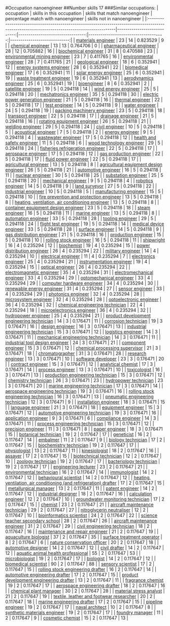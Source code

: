#Occupation nanoengineer
##Number skills 17
###Similar occupations:
| occupation                                                                                                                                  |   skills in this occupation |   skills that match nanoengineer |   percentage match with nanoengineer |   skills not in nanoengineer |
|:--------------------------------------------------------------------------------------------------------------------------------------------|----------------------------:|---------------------------------:|-------------------------------------:|-----------------------------:|
| [materials engineer](materials_engineer.md)                                                                                                 |                          23 |                               14 |                             0.823529 |                            9 |
| [chemical engineer](chemical_engineer.md)                                                                                                   |                          13 |                               13 |                             0.764706 |                            0 |
| [pharmaceutical engineer](pharmaceutical_engineer.md)                                                                                       |                          28 |                               12 |                             0.705882 |                           16 |
| [biochemical engineer](biochemical_engineer.md)                                                                                             |                          31 |                                8 |                             0.470588 |                           23 |
| [environmental mining engineer](environmental_mining_engineer.md)                                                                           |                          23 |                                7 |                             0.411765 |                           16 |
| [environmental engineer](environmental_engineer.md)                                                                                         |                          28 |                                7 |                             0.411765 |                           21 |
| [geological engineer](geological_engineer.md)                                                                                               |                          18 |                                6 |                             0.352941 |                           12 |
| [energy systems engineer](energy_systems_engineer.md)                                                                                       |                          28 |                                6 |                             0.352941 |                           22 |
| [biomedical engineer](biomedical_engineer.md)                                                                                               |                          17 |                                6 |                             0.352941 |                           11 |
| [solar energy engineer](solar_energy_engineer.md)                                                                                           |                          25 |                                6 |                             0.352941 |                           19 |
| [waste treatment engineer](waste_treatment_engineer.md)                                                                                     |                          19 |                                6 |                             0.352941 |                           13 |
| [aerodynamics engineer](aerodynamics_engineer.md)                                                                                           |                          25 |                                6 |                             0.352941 |                           19 |
| [bioengineer](bioengineer.md)                                                                                                               |                           8 |                                6 |                             0.352941 |                            2 |
| [satellite engineer](satellite_engineer.md)                                                                                                 |                          19 |                                5 |                             0.294118 |                           14 |
| [wind energy engineer](wind_energy_engineer.md)                                                                                             |                          25 |                                5 |                             0.294118 |                           20 |
| [mechatronics engineer](mechatronics_engineer.md)                                                                                           |                          35 |                                5 |                             0.294118 |                           30 |
| [electric power generation engineer](electric_power_generation_engineer.md)                                                                 |                          21 |                                5 |                             0.294118 |                           16 |
| [thermal engineer](thermal_engineer.md)                                                                                                     |                          22 |                                5 |                             0.294118 |                           17 |
| [test engineer](test_engineer.md)                                                                                                           |                          14 |                                5 |                             0.294118 |                            9 |
| [water engineer](water_engineer.md)                                                                                                         |                          24 |                                5 |                             0.294118 |                           19 |
| [packing machinery engineer](packing_machinery_engineer.md)                                                                                 |                          23 |                                5 |                             0.294118 |                           18 |
| [transport engineer](transport_engineer.md)                                                                                                 |                          22 |                                5 |                             0.294118 |                           17 |
| [drainage engineer](drainage_engineer.md)                                                                                                   |                          21 |                                5 |                             0.294118 |                           16 |
| [rotating equipment engineer](rotating_equipment_engineer.md)                                                                               |                          26 |                                5 |                             0.294118 |                           21 |
| [welding engineer](welding_engineer.md)                                                                                                     |                          29 |                                5 |                             0.294118 |                           24 |
| [civil engineer](civil_engineer.md)                                                                                                         |                          10 |                                5 |                             0.294118 |                            5 |
| [acoustical engineer](acoustical_engineer.md)                                                                                               |                           7 |                                5 |                             0.294118 |                            2 |
| [energy engineer](energy_engineer.md)                                                                                                       |                           9 |                                5 |                             0.294118 |                            4 |
| [wastewater engineer](wastewater_engineer.md)                                                                                               |                          17 |                                5 |                             0.294118 |                           12 |
| [health and safety engineer](health_and_safety_engineer.md)                                                                                 |                          11 |                                5 |                             0.294118 |                            6 |
| [wood technology engineer](wood_technology_engineer.md)                                                                                     |                          29 |                                5 |                             0.294118 |                           24 |
| [fisheries refrigeration engineer](fisheries_refrigeration_engineer.md)                                                                     |                          22 |                                5 |                             0.294118 |                           17 |
| [aerospace engineer](aerospace_engineer.md)                                                                                                 |                          17 |                                5 |                             0.294118 |                           12 |
| [gas production engineer](gas_production_engineer.md)                                                                                       |                          22 |                                5 |                             0.294118 |                           17 |
| [fluid power engineer](fluid_power_engineer.md)                                                                                             |                          22 |                                5 |                             0.294118 |                           17 |
| [agricultural engineer](agricultural_engineer.md)                                                                                           |                          13 |                                5 |                             0.294118 |                            8 |
| [agricultural equipment design engineer](agricultural_equipment_design_engineer.md)                                                         |                          26 |                                5 |                             0.294118 |                           21 |
| [automotive engineer](automotive_engineer.md)                                                                                               |                          16 |                                5 |                             0.294118 |                           11 |
| [nuclear engineer](nuclear_engineer.md)                                                                                                     |                          30 |                                5 |                             0.294118 |                           25 |
| [substation engineer](substation_engineer.md)                                                                                               |                          25 |                                5 |                             0.294118 |                           20 |
| [mechanical engineer](mechanical_engineer.md)                                                                                               |                           9 |                                5 |                             0.294118 |                            4 |
| [robotics engineer](robotics_engineer.md)                                                                                                   |                          14 |                                5 |                             0.294118 |                            9 |
| [land surveyor](land_surveyor.md)                                                                                                           |                          27 |                                5 |                             0.294118 |                           22 |
| [industrial engineer](industrial_engineer.md)                                                                                               |                          10 |                                5 |                             0.294118 |                            5 |
| [manufacturing engineer](manufacturing_engineer.md)                                                                                         |                          15 |                                5 |                             0.294118 |                           10 |
| [fire prevention and protection engineer](fire_prevention_and_protection_engineer.md)                                                       |                          13 |                                5 |                             0.294118 |                            8 |
| [heating, ventilation, air conditioning engineer](heating,_ventilation,_air_conditioning_engineer.md)                                       |                          13 |                                5 |                             0.294118 |                            8 |
| [container equipment design engineer](container_equipment_design_engineer.md)                                                               |                          23 |                                5 |                             0.294118 |                           18 |
| [steam engineer](steam_engineer.md)                                                                                                         |                          16 |                                5 |                             0.294118 |                           11 |
| [marine engineer](marine_engineer.md)                                                                                                       |                          13 |                                5 |                             0.294118 |                            8 |
| [automation engineer](automation_engineer.md)                                                                                               |                          33 |                                5 |                             0.294118 |                           28 |
| [tooling engineer](tooling_engineer.md)                                                                                                     |                          29 |                                5 |                             0.294118 |                           24 |
| [flight test engineer](flight_test_engineer.md)                                                                                             |                          19 |                                5 |                             0.294118 |                           14 |
| [medical device engineer](medical_device_engineer.md)                                                                                       |                          33 |                                5 |                             0.294118 |                           28 |
| [surface engineer](surface_engineer.md)                                                                                                     |                          14 |                                5 |                             0.294118 |                            9 |
| [gas distribution engineer](gas_distribution_engineer.md)                                                                                   |                          21 |                                5 |                             0.294118 |                           16 |
| [production engineer](production_engineer.md)                                                                                               |                          15 |                                5 |                             0.294118 |                           10 |
| [rolling stock engineer](rolling_stock_engineer.md)                                                                                         |                          16 |                                5 |                             0.294118 |                           11 |
| [shipwright](shipwright.md)                                                                                                                 |                          16 |                                4 |                             0.235294 |                           12 |
| [biochemist](biochemist.md)                                                                                                                 |                          19 |                                4 |                             0.235294 |                           15 |
| [power distribution engineer](power_distribution_engineer.md)                                                                               |                          26 |                                4 |                             0.235294 |                           22 |
| [military engineer](military_engineer.md)                                                                                                   |                          14 |                                4 |                             0.235294 |                           10 |
| [electrical engineer](electrical_engineer.md)                                                                                               |                          11 |                                4 |                             0.235294 |                            7 |
| [electronics engineer](electronics_engineer.md)                                                                                             |                          25 |                                4 |                             0.235294 |                           21 |
| [instrumentation engineer](instrumentation_engineer.md)                                                                                     |                          19 |                                4 |                             0.235294 |                           15 |
| [optical engineer](optical_engineer.md)                                                                                                     |                          26 |                                4 |                             0.235294 |                           22 |
| [electromagnetic engineer](electromagnetic_engineer.md)                                                                                     |                          35 |                                4 |                             0.235294 |                           31 |
| [electromechanical engineer](electromechanical_engineer.md)                                                                                 |                          33 |                                4 |                             0.235294 |                           29 |
| [optomechanical engineer](optomechanical_engineer.md)                                                                                       |                          33 |                                4 |                             0.235294 |                           29 |
| [computer hardware engineer](computer_hardware_engineer.md)                                                                                 |                          34 |                                4 |                             0.235294 |                           30 |
| [renewable energy engineer](renewable_energy_engineer.md)                                                                                   |                          31 |                                4 |                             0.235294 |                           27 |
| [sensor engineer](sensor_engineer.md)                                                                                                       |                          33 |                                4 |                             0.235294 |                           29 |
| [photonics engineer](photonics_engineer.md)                                                                                                 |                          32 |                                4 |                             0.235294 |                           28 |
| [microsystem engineer](microsystem_engineer.md)                                                                                             |                          32 |                                4 |                             0.235294 |                           28 |
| [optoelectronic engineer](optoelectronic_engineer.md)                                                                                       |                          36 |                                4 |                             0.235294 |                           32 |
| [chemical engineering technician](chemical_engineering_technician.md)                                                                       |                          22 |                                4 |                             0.235294 |                           18 |
| [microelectronics engineer](microelectronics_engineer.md)                                                                                   |                          36 |                                4 |                             0.235294 |                           32 |
| [hydropower engineer](hydropower_engineer.md)                                                                                               |                          25 |                                4 |                             0.235294 |                           21 |
| [product development engineering technician](product_development_engineering_technician.md)                                                 |                          14 |                                3 |                             0.176471 |                           11 |
| [corrosion technician](corrosion_technician.md)                                                                                             |                          19 |                                3 |                             0.176471 |                           16 |
| [design engineer](design_engineer.md)                                                                                                       |                          16 |                                3 |                             0.176471 |                           13 |
| [industrial engineering technician](industrial_engineering_technician.md)                                                                   |                          15 |                                3 |                             0.176471 |                           12 |
| [logistics engineer](logistics_engineer.md)                                                                                                 |                          14 |                                3 |                             0.176471 |                           11 |
| [mechanical engineering technician](mechanical_engineering_technician.md)                                                                   |                          14 |                                3 |                             0.176471 |                           11 |
| [industrial tool design engineer](industrial_tool_design_engineer.md)                                                                       |                          24 |                                3 |                             0.176471 |                           21 |
| [component engineer](component_engineer.md)                                                                                                 |                          15 |                                3 |                             0.176471 |                           12 |
| [chemical processing supervisor](chemical_processing_supervisor.md)                                                                         |                          21 |                                3 |                             0.176471 |                           18 |
| [chromatographer](chromatographer.md)                                                                                                       |                          31 |                                3 |                             0.176471 |                           28 |
| [research engineer](research_engineer.md)                                                                                                   |                          13 |                                3 |                             0.176471 |                           10 |
| [software developer](software_developer.md)                                                                                                 |                          23 |                                3 |                             0.176471 |                           20 |
| [contract engineer](contract_engineer.md)                                                                                                   |                          15 |                                3 |                             0.176471 |                           12 |
| [analytical chemist](analytical_chemist.md)                                                                                                 |                          17 |                                3 |                             0.176471 |                           14 |
| [process engineer](process_engineer.md)                                                                                                     |                          13 |                                3 |                             0.176471 |                           10 |
| [toxicologist](toxicologist.md)                                                                                                             |                          16 |                                3 |                             0.176471 |                           13 |
| [production engineering technician](production_engineering_technician.md)                                                                   |                          15 |                                3 |                             0.176471 |                           12 |
| [chemistry technician](chemistry_technician.md)                                                                                             |                          26 |                                3 |                             0.176471 |                           23 |
| [hydropower technician](hydropower_technician.md)                                                                                           |                          23 |                                3 |                             0.176471 |                           20 |
| [marine engineering technician](marine_engineering_technician.md)                                                                           |                          17 |                                3 |                             0.176471 |                           14 |
| [aerospace engineering technician](aerospace_engineering_technician.md)                                                                     |                          19 |                                3 |                             0.176471 |                           16 |
| [rolling stock engineering technician](rolling_stock_engineering_technician.md)                                                             |                          16 |                                3 |                             0.176471 |                           13 |
| [pneumatic engineering technician](pneumatic_engineering_technician.md)                                                                     |                          12 |                                3 |                             0.176471 |                            9 |
| [installation engineer](installation_engineer.md)                                                                                           |                          18 |                                3 |                             0.176471 |                           15 |
| [language engineer](language_engineer.md)                                                                                                   |                          21 |                                3 |                             0.176471 |                           18 |
| [equipment engineer](equipment_engineer.md)                                                                                                 |                          15 |                                3 |                             0.176471 |                           12 |
| [automotive engineering technician](automotive_engineering_technician.md)                                                                   |                          19 |                                3 |                             0.176471 |                           16 |
| [application engineer](application_engineer.md)                                                                                             |                           9 |                                3 |                             0.176471 |                            6 |
| [compliance engineer](compliance_engineer.md)                                                                                               |                          14 |                                3 |                             0.176471 |                           11 |
| [process engineering technician](process_engineering_technician.md)                                                                         |                          15 |                                3 |                             0.176471 |                           12 |
| [precision engineer](precision_engineer.md)                                                                                                 |                          11 |                                3 |                             0.176471 |                            8 |
| [paper engineer](paper_engineer.md)                                                                                                         |                          18 |                                3 |                             0.176471 |                           15 |
| [botanical technician](botanical_technician.md)                                                                                             |                          19 |                                2 |                             0.117647 |                           17 |
| [geneticist](geneticist.md)                                                                                                                 |                          16 |                                2 |                             0.117647 |                           14 |
| [embalmer](embalmer.md)                                                                                                                     |                          11 |                                2 |                             0.117647 |                            9 |
| [biology technician](biology_technician.md)                                                                                                 |                          17 |                                2 |                             0.117647 |                           15 |
| [biochemistry technician](biochemistry_technician.md)                                                                                       |                          19 |                                2 |                             0.117647 |                           17 |
| [physiologist](physiologist.md)                                                                                                             |                          13 |                                2 |                             0.117647 |                           11 |
| [kinesiologist](kinesiologist.md)                                                                                                           |                          18 |                                2 |                             0.117647 |                           16 |
| [assayer](assayer.md)                                                                                                                       |                          17 |                                2 |                             0.117647 |                           15 |
| [biotechnical technician](biotechnical_technician.md)                                                                                       |                          12 |                                2 |                             0.117647 |                           10 |
| [zoology technician](zoology_technician.md)                                                                                                 |                          19 |                                2 |                             0.117647 |                           17 |
| [bacteriology technician](bacteriology_technician.md)                                                                                       |                          19 |                                2 |                             0.117647 |                           17 |
| [engineering lecturer](engineering_lecturer.md)                                                                                             |                          23 |                                2 |                             0.117647 |                           21 |
| [environmental technician](environmental_technician.md)                                                                                     |                          16 |                                2 |                             0.117647 |                           14 |
| [immunologist](immunologist.md)                                                                                                             |                          14 |                                2 |                             0.117647 |                           12 |
| [behavioural scientist](behavioural_scientist.md)                                                                                           |                          14 |                                2 |                             0.117647 |                           12 |
| [heating, ventilation, air conditioning (and refrigeration) drafter](heating,_ventilation,_air_conditioning_(and_refrigeration)_drafter.md) |                          17 |                                2 |                             0.117647 |                           15 |
| [metallurgical manager](metallurgical_manager.md)                                                                                           |                          13 |                                2 |                             0.117647 |                           11 |
| [patent engineer](patent_engineer.md)                                                                                                       |                          14 |                                2 |                             0.117647 |                           12 |
| [industrial designer](industrial_designer.md)                                                                                               |                          18 |                                2 |                             0.117647 |                           16 |
| [calculation engineer](calculation_engineer.md)                                                                                             |                          12 |                                2 |                             0.117647 |                           10 |
| [groundwater monitoring technician](groundwater_monitoring_technician.md)                                                                   |                          17 |                                2 |                             0.117647 |                           15 |
| [chemist](chemist.md)                                                                                                                       |                          23 |                                2 |                             0.117647 |                           21 |
| [aircraft maintenance technician](aircraft_maintenance_technician.md)                                                                       |                          29 |                                2 |                             0.117647 |                           27 |
| [nitroglycerin neutraliser](nitroglycerin_neutraliser.md)                                                                                   |                          12 |                                2 |                             0.117647 |                           10 |
| [bioinformatics scientist](bioinformatics_scientist.md)                                                                                     |                          24 |                                2 |                             0.117647 |                           22 |
| [science teacher secondary school](science_teacher_secondary_school.md)                                                                     |                          28 |                                2 |                             0.117647 |                           26 |
| [aircraft maintenance engineer](aircraft_maintenance_engineer.md)                                                                           |                          31 |                                2 |                             0.117647 |                           29 |
| [civil engineering technician](civil_engineering_technician.md)                                                                             |                          18 |                                2 |                             0.117647 |                           16 |
| [maintenance and repair engineer](maintenance_and_repair_engineer.md)                                                                       |                          21 |                                2 |                             0.117647 |                           19 |
| [aquaculture biologist](aquaculture_biologist.md)                                                                                           |                          37 |                                2 |                             0.117647 |                           35 |
| [surface treatment operator](surface_treatment_operator.md)                                                                                 |                           8 |                                2 |                             0.117647 |                            6 |
| [nature conservation officer](nature_conservation_officer.md)                                                                               |                          20 |                                2 |                             0.117647 |                           18 |
| [automotive designer](automotive_designer.md)                                                                                               |                          14 |                                2 |                             0.117647 |                           12 |
| [civil drafter](civil_drafter.md)                                                                                                           |                          14 |                                2 |                             0.117647 |                           12 |
| [aquatic animal health professional](aquatic_animal_health_professional.md)                                                                 |                          55 |                                2 |                             0.117647 |                           53 |
| [microbiologist](microbiologist.md)                                                                                                         |                          19 |                                2 |                             0.117647 |                           17 |
| [biologist](biologist.md)                                                                                                                   |                          14 |                                2 |                             0.117647 |                           12 |
| [biomedical scientist](biomedical_scientist.md)                                                                                             |                          90 |                                2 |                             0.117647 |                           88 |
| [sensory scientist](sensory_scientist.md)                                                                                                   |                          17 |                                2 |                             0.117647 |                           15 |
| [rolling stock engineering drafter](rolling_stock_engineering_drafter.md)                                                                   |                          16 |                                2 |                             0.117647 |                           14 |
| [automotive engineering drafter](automotive_engineering_drafter.md)                                                                         |                          17 |                                2 |                             0.117647 |                           15 |
| [product development engineering drafter](product_development_engineering_drafter.md)                                                       |                          13 |                                2 |                             0.117647 |                           11 |
| [fragrance chemist](fragrance_chemist.md)                                                                                                   |                          19 |                                2 |                             0.117647 |                           17 |
| [aerospace engineering drafter](aerospace_engineering_drafter.md)                                                                           |                          18 |                                2 |                             0.117647 |                           16 |
| [chemical plant manager](chemical_plant_manager.md)                                                                                         |                          30 |                                2 |                             0.117647 |                           28 |
| [material stress analyst](material_stress_analyst.md)                                                                                       |                          21 |                                2 |                             0.117647 |                           19 |
| [textile, leather and footwear researcher](textile,_leather_and_footwear_researcher.md)                                                     |                          20 |                                2 |                             0.117647 |                           18 |
| [marine engineering drafter](marine_engineering_drafter.md)                                                                                 |                          17 |                                2 |                             0.117647 |                           15 |
| [pipeline engineer](pipeline_engineer.md)                                                                                                   |                          19 |                                2 |                             0.117647 |                           17 |
| [naval architect](naval_architect.md)                                                                                                       |                          10 |                                2 |                             0.117647 |                            8 |
| [synthetic materials engineer](synthetic_materials_engineer.md)                                                                             |                          19 |                                2 |                             0.117647 |                           17 |
| [foundry manager](foundry_manager.md)                                                                                                       |                          11 |                                2 |                             0.117647 |                            9 |
| [cosmetic chemist](cosmetic_chemist.md)                                                                                                     |                          15 |                                2 |                             0.117647 |                           13 |
